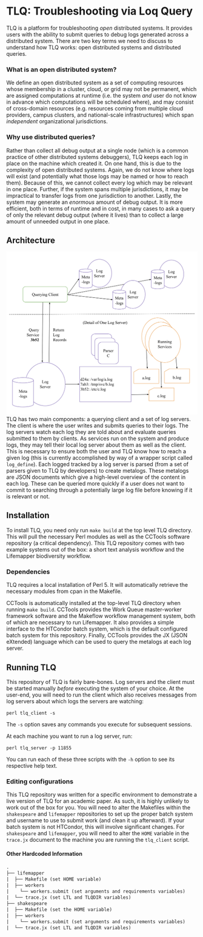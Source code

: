 # TLQ: Troubleshooting via Loq Query
TLQ is a platform for troubleshooting _open_ distributed systems. It provides users with the ability to submit queries to debug logs generated across a distributed system. There are two key terms we need to discuss to understand how TLQ works: open distributed systems and distributed queries.

### What is an open distributed system?
We define an open distributed system as a set of computing resources whose membership in a cluster, cloud, or grid may not be permanent, which are assigned computations at runtime (i.e. the system _and_ user do not know in advance which computations will be scheduled where), and may consist of cross-domain resources (e.g. resources coming from multiple cloud providers, campus clusters, and national-scale infrastructures) which span _independent_ organizational jurisdictions.

### Why use distributed queries?
Rather than collect all debug output at a single node (which is a common practice of other distributed systems debuggers), TLQ keeps each log in place on the machine which created it. On one hand, this is due to the complexity of open distributed systems. Again, we do not know where logs will exist (and potentially what those logs may be named or how to reach them). Because of this, we cannot collect every log which may be relevant in one place. Further, if the system spans multiple jurisdictions, it may be impractical to transfer logs from one jurisdiction to another. Lastly, the system may generate an _enormous_ amount of debug output. It is more efficient, both in terms of runtime and in cost, in many cases to ask a query of only the relevant debug output (where it lives) than to collect a large amount of unneeded output in one place.

## Architecture
![Alt text](system_architecture.png "TLQ System Architecture")
TLQ has two main components: a querying client and a set of log servers. The client is where the user writes and submits queries to their logs. The log servers watch each log they are told about and evaluate queries submitted to them by clients. As services run on the system and produce logs, they may tell their local log server about them as well as the client. This is necessary to ensure both the user and TLQ know how to reach a given log (this is currently accomplished by way of a wrapper script called `log_define`). Each logged tracked by a log server is parsed (from a set of parsers given to TLQ by developers) to create metalogs. These metalogs are JSON documents which give a high-level overview of the content in each log. These can be queried more quickly if a user does not want to commit to searching through a potentially large log file before knowing if it is relevant or not.

## Installation
To install TLQ, you need only run `make build` at the top level TLQ directory. This will pull the necessary Perl modules as well as the CCTools software repository (a critical dependency). This TLQ repository comes with two example systems out of the box: a short text analysis workflow and the Lifemapper biodiversity workflow.

### Dependencies
TLQ requires a local installation of Perl 5. It will automatically retrieve the necessary modules from cpan in the Makefile.

CCTools is automatically installed at the top-level TLQ directory when running `make build`. CCTools provides the Work Queue master-worker framework software and the Makeflow workflow management system, both of which are necessary to run Lifemapper. It also provides a simple interface to the HTCondor batch system, which is the default configured batch system for this repository. Finally, CCTools provides the JX (JSON eXtended) language which can be used to query the metalogs at each log server.

## Running TLQ
This repository of TLQ is fairly bare-bones. Log servers and the client must be started manually _before_ executing the system of your choice. At the user-end, you will need to run the client which also receives messages from log servers about which logs the servers are watching:
```
perl tlq_client -s
```

The `-s` option saves any commands you execute for subsequent sessions.

At each machine you want to run a log server, run:
```
perl tlq_server -p 11855
```

You can run each of these three scripts with the `-h` option to see its respective help text.

### Editing configurations
This TLQ repository was written for a specific environment to demonstrate a live version of TLQ for an academic paper. As such, it is highly unlikely to work out of the box for you. You will need to alter the Makefiles within the `shakespeare` and `lifemapper` repositories to set up the proper batch system and username to use to submit work (and clean it up afterward). If your batch system is not HTCondor, this will involve significant changes. For `shakespeare` and `lifemapper`, you will need to alter the `HOME` variable in the `trace.jx` document to the machine you are running the `tlq_client` script.

#### Other Hardcoded Information
```
.
├── lifemapper
|  ├── Makefile (set HOME variable)
|  ├── workers
|    └── workers.submit (set arguments and requirements variables)
|  └── trace.jx (set LTL and TLQDIR variables)
├── shakespeare
|  ├── Makefile (set the HOME variable)
|  ├── workers
|    └── workers.submit (set arguments and requirements variables)
|  └── trace.jx (set LTL and TLQDIR variables)
```

